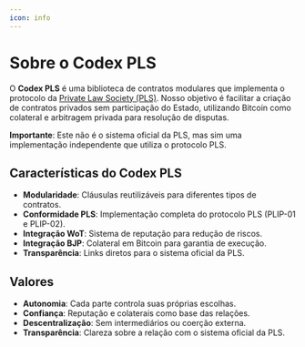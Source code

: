 ```yaml
---
icon: info
---
```


# Sobre o Codex PLS

O **Codex PLS** é uma biblioteca de contratos modulares que implementa o protocolo da [Private Law Society (PLS)](http://privatelawsociety.net). Nosso objetivo é facilitar a criação de contratos privados sem participação do Estado, utilizando Bitcoin como colateral e arbitragem privada para resolução de disputas.

**Importante**: Este não é o sistema oficial da PLS, mas sim uma implementação independente que utiliza o protocolo PLS.

## Características do Codex PLS

* **Modularidade**: Cláusulas reutilizáveis para diferentes tipos de contratos.
* **Conformidade PLS**: Implementação completa do protocolo PLS (PLIP-01 e PLIP-02).
* **Integração WoT**: Sistema de reputação para redução de riscos.
* **Integração BJP**: Colateral em Bitcoin para garantia de execução.
* **Transparência**: Links diretos para o sistema oficial da PLS.

## Valores

* **Autonomia**: Cada parte controla suas próprias escolhas.
* **Confiança**: Reputação e colaterais como base das relações.
* **Descentralização**: Sem intermediários ou coerção externa.
* **Transparência**: Clareza sobre a relação com o sistema oficial da PLS.
